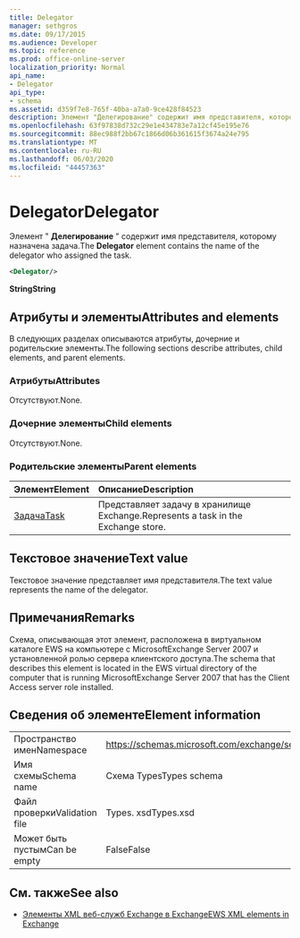 ```yaml
---
title: Delegator
manager: sethgros
ms.date: 09/17/2015
ms.audience: Developer
ms.topic: reference
ms.prod: office-online-server
localization_priority: Normal
api_name:
- Delegator
api_type:
- schema
ms.assetid: d359f7e8-765f-40ba-a7a0-9ce428f84523
description: Элемент "Делегирование" содержит имя представителя, которому назначена задача.
ms.openlocfilehash: 63f97838d732c29e1e434783e7a12cf45e195e76
ms.sourcegitcommit: 88ec988f2bb67c1866d06b361615f3674a24e795
ms.translationtype: MT
ms.contentlocale: ru-RU
ms.lasthandoff: 06/03/2020
ms.locfileid: "44457363"
---
```

# <a name="delegator"></a><span data-ttu-id="ed0de-103">Delegator</span><span class="sxs-lookup"><span data-stu-id="ed0de-103">Delegator</span></span>

<span data-ttu-id="ed0de-104">Элемент " **Делегирование** " содержит имя представителя, которому назначена задача.</span><span class="sxs-lookup"><span data-stu-id="ed0de-104">The **Delegator** element contains the name of the delegator who assigned the task.</span></span> 
  
```xml
<Delegator/>
```

<span data-ttu-id="ed0de-105">**String**</span><span class="sxs-lookup"><span data-stu-id="ed0de-105">**String**</span></span>

## <a name="attributes-and-elements"></a><span data-ttu-id="ed0de-106">Атрибуты и элементы</span><span class="sxs-lookup"><span data-stu-id="ed0de-106">Attributes and elements</span></span>

<span data-ttu-id="ed0de-107">В следующих разделах описываются атрибуты, дочерние и родительские элементы.</span><span class="sxs-lookup"><span data-stu-id="ed0de-107">The following sections describe attributes, child elements, and parent elements.</span></span>
  
### <a name="attributes"></a><span data-ttu-id="ed0de-108">Атрибуты</span><span class="sxs-lookup"><span data-stu-id="ed0de-108">Attributes</span></span>

<span data-ttu-id="ed0de-109">Отсутствуют.</span><span class="sxs-lookup"><span data-stu-id="ed0de-109">None.</span></span>
  
### <a name="child-elements"></a><span data-ttu-id="ed0de-110">Дочерние элементы</span><span class="sxs-lookup"><span data-stu-id="ed0de-110">Child elements</span></span>

<span data-ttu-id="ed0de-111">Отсутствуют.</span><span class="sxs-lookup"><span data-stu-id="ed0de-111">None.</span></span>
  
### <a name="parent-elements"></a><span data-ttu-id="ed0de-112">Родительские элементы</span><span class="sxs-lookup"><span data-stu-id="ed0de-112">Parent elements</span></span>

|<span data-ttu-id="ed0de-113">**Элемент**</span><span class="sxs-lookup"><span data-stu-id="ed0de-113">**Element**</span></span>|<span data-ttu-id="ed0de-114">**Описание**</span><span class="sxs-lookup"><span data-stu-id="ed0de-114">**Description**</span></span>|
|:-----|:-----|
|[<span data-ttu-id="ed0de-115">Задача</span><span class="sxs-lookup"><span data-stu-id="ed0de-115">Task</span></span>](task.md) <br/> |<span data-ttu-id="ed0de-116">Представляет задачу в хранилище Exchange.</span><span class="sxs-lookup"><span data-stu-id="ed0de-116">Represents a task in the Exchange store.</span></span>  <br/> |
   
## <a name="text-value"></a><span data-ttu-id="ed0de-117">Текстовое значение</span><span class="sxs-lookup"><span data-stu-id="ed0de-117">Text value</span></span>

<span data-ttu-id="ed0de-118">Текстовое значение представляет имя представителя.</span><span class="sxs-lookup"><span data-stu-id="ed0de-118">The text value represents the name of the delegator.</span></span>
  
## <a name="remarks"></a><span data-ttu-id="ed0de-119">Примечания</span><span class="sxs-lookup"><span data-stu-id="ed0de-119">Remarks</span></span>

<span data-ttu-id="ed0de-120">Схема, описывающая этот элемент, расположена в виртуальном каталоге EWS на компьютере с MicrosoftExchange Server 2007 и установленной ролью сервера клиентского доступа.</span><span class="sxs-lookup"><span data-stu-id="ed0de-120">The schema that describes this element is located in the EWS virtual directory of the computer that is running MicrosoftExchange Server 2007 that has the Client Access server role installed.</span></span>
  
## <a name="element-information"></a><span data-ttu-id="ed0de-121">Сведения об элементе</span><span class="sxs-lookup"><span data-stu-id="ed0de-121">Element information</span></span>

|||
|:-----|:-----|
|<span data-ttu-id="ed0de-122">Пространство имен</span><span class="sxs-lookup"><span data-stu-id="ed0de-122">Namespace</span></span>  <br/> |https://schemas.microsoft.com/exchange/services/2006/types  <br/> |
|<span data-ttu-id="ed0de-123">Имя схемы</span><span class="sxs-lookup"><span data-stu-id="ed0de-123">Schema name</span></span>  <br/> |<span data-ttu-id="ed0de-124">Схема Types</span><span class="sxs-lookup"><span data-stu-id="ed0de-124">Types schema</span></span>  <br/> |
|<span data-ttu-id="ed0de-125">Файл проверки</span><span class="sxs-lookup"><span data-stu-id="ed0de-125">Validation file</span></span>  <br/> |<span data-ttu-id="ed0de-126">Types. xsd</span><span class="sxs-lookup"><span data-stu-id="ed0de-126">Types.xsd</span></span>  <br/> |
|<span data-ttu-id="ed0de-127">Может быть пустым</span><span class="sxs-lookup"><span data-stu-id="ed0de-127">Can be empty</span></span>  <br/> |<span data-ttu-id="ed0de-128">False</span><span class="sxs-lookup"><span data-stu-id="ed0de-128">False</span></span>  <br/> |
   
## <a name="see-also"></a><span data-ttu-id="ed0de-129">См. также</span><span class="sxs-lookup"><span data-stu-id="ed0de-129">See also</span></span>

- [<span data-ttu-id="ed0de-130">Элементы XML веб-служб Exchange в Exchange</span><span class="sxs-lookup"><span data-stu-id="ed0de-130">EWS XML elements in Exchange</span></span>](ews-xml-elements-in-exchange.md)

